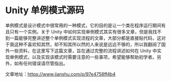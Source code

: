 # Unity 单例模式源码

单例模式是设计模式中很常用的一种模式，它的目的是让一个类在程序运行期间有且只有一个实例。关于 Unity 中如何实现单例模式其实有很多文章，但是我找不到一篇能够完整讲述整个单例模式实现流程的文章，大部分都是直接贴代码，这对于我这种不喜欢知其然，却不知其所以然的人来说是远远不够的，所以我翻阅了国外一些资料，在这里写下这篇文章，旨在通过完整的流程讲述如何在 Unity 中实现单例模式，以及实现该模式时需要注意的一些事项，希望能够帮助初学者。另外，如有任何错误请尽管指出。

文章地址：https://www.jianshu.com/p/97e4758ff4b4
